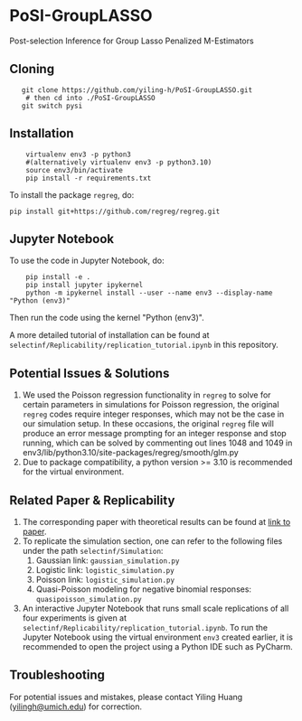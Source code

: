 # PoSI-GroupLASSO
Post-selection Inference for Group Lasso Penalized M-Estimators

## Cloning
```angular2html
   git clone https://github.com/yiling-h/PoSI-GroupLASSO.git
    # then cd into ./PoSI-GroupLASSO
   git switch pysi
```

## Installation
```angular2html
    virtualenv env3 -p python3 
    #(alternatively virtualenv env3 -p python3.10)
    source env3/bin/activate
    pip install -r requirements.txt
```
To install the package `regreg`, do:

    pip install git+https://github.com/regreg/regreg.git

## Jupyter Notebook
To use the code in Jupyter Notebook, do:
```angular2html
    pip install -e .
    pip install jupyter ipykernel
    python -m ipykernel install --user --name env3 --display-name "Python (env3)"
```
Then run the code using the kernel "Python (env3)".

A more detailed tutorial of installation can be found at `selectinf/Replicability/replication_tutorial.ipynb` 
in this repository.

## Potential Issues & Solutions
1. We used the Poisson regression functionality in `regreg` to solve for certain parameters
in simulations for Poisson regression, the original `regreg` codes require integer responses,
which may not be the case in our simulation setup. 
In these occasions, the original `regreg` file will produce an error message prompting for an
integer response and stop running, which can be solved by commenting out lines 1048 and 1049
in env3/lib/python3.10/site-packages/regreg/smooth/glm.py
2. Due to package compatibility, a python version >= 3.10 is recommended for the virtual environment.

## Related Paper \& Replicability
1. The corresponding paper with theoretical results can be found at [link to paper](https://arxiv.org/pdf/2306.13829.pdf).
2. To replicate the simulation section, one can refer to the following files under the path `selectinf/Simulation`:
   1. Gaussian link: `gaussian_simulation.py`
   2. Logistic link: `logistic_simulation.py`
   3. Poisson link: `logistic_simulation.py`
   4. Quasi-Poisson modeling for negative binomial responses: `quasipoisson_simulation.py`
3. An interactive Jupyter Notebook that runs small scale replications of all four experiments is given at
`selectinf/Replicability/replication_tutorial.ipynb`. 
To run the Jupyter Notebook using the virtual environment `env3` created earlier, 
it is recommended to open the project using a Python IDE such as PyCharm.

## Troubleshooting
For potential issues and mistakes, please contact Yiling Huang (yilingh@umich.edu) for correction.
